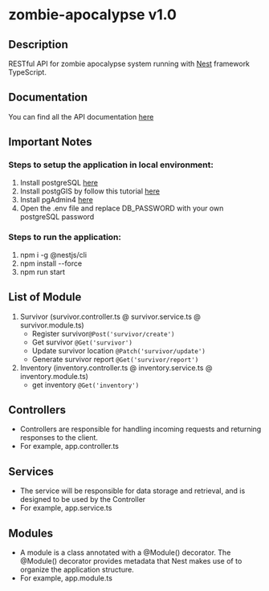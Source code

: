 # zombie-apocalypse v1.0

## Description

RESTful API for zombie apocalypse system running with [Nest](https://github.com/nestjs/nest) framework TypeScript.

## Documentation

You can find all the API documentation [here](https://documenter.getpostman.com/view/8346909/2s83zcRRnM)

## Important Notes

### Steps to setup the application in local environment:
1. Install postgreSQL [here](https://www.postgresql.org/download/)
2. Install postgGIS by follow this tutorial [here](http://www.bostongis.com/PrinterFriendly.aspx?content_name=postgis_tut01)
3. Install pgAdmin4 [here](https://pgadmin.org/download/)
3. Open the .env file and replace DB_PASSWORD with your own postgreSQL password

### Steps to run the application:
1. npm i -g @nestjs/cli
2. npm install --force
3. npm run start

## List of Module
1. Survivor (survivor.controller.ts @ survivor.service.ts @ survivor.module.ts)
    * Register survivor`@Post('survivor/create')`
    * Get survivor `@Get('survivor')`
    * Update survivor location `@Patch('survivor/update')`
    * Generate survivor report `@Get('survivor/report')`    
2. Inventory (inventory.controller.ts @ inventory.service.ts @ inventory.module.ts)
    * get inventory `@Get('inventory')`
      
## Controllers 
- Controllers are responsible for handling incoming requests and returning responses to the client.
- For example, app.controller.ts

## Services
- The service will be responsible for data storage and retrieval, and is designed to be used by the Controller
- For example, app.service.ts

## Modules
- A module is a class annotated with a @Module() decorator. The @Module() decorator provides metadata that Nest makes use of to organize the application structure.
- For example, app.module.ts